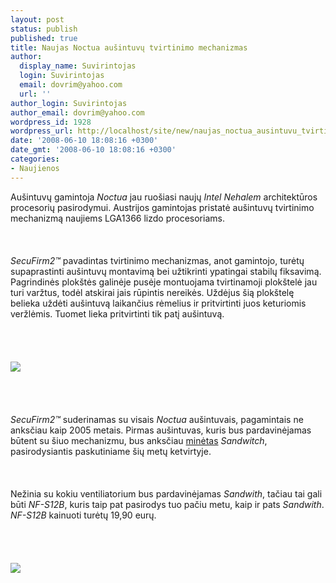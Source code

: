 ```yaml
---
layout: post
status: publish
published: true
title: Naujas Noctua aušintuvų tvirtinimo mechanizmas
author:
  display_name: Suvirintojas
  login: Suvirintojas
  email: dovrim@yahoo.com
  url: ''
author_login: Suvirintojas
author_email: dovrim@yahoo.com
wordpress_id: 1928
wordpress_url: http://localhost/site/new/naujas_noctua_ausintuvu_tvirtinimo_mechanizmas/
date: '2008-06-10 18:08:16 +0300'
date_gmt: '2008-06-10 18:08:16 +0300'
categories:
- Naujienos
---
```

<p>Aušintuvų gamintoja <i>Noctua</i> jau ruošiasi naujų <i>Intel Nehalem</i> architektūros procesorių pasirodymui. Austrijos gamintojas pristatė aušintuvų tvirtinimo mechanizmą naujiems LGA1366 lizdo procesoriams.<br />
<br><br />
<br><i>SecuFirm2™</i> pavadintas tvirtinimo mechanizmas, anot gamintojo, turėtų supaprastinti aušintuvų montavimą bei užtikrinti ypatingai stabilų fiksavimą. Pagrindinės plokštės galinėje pusėje montuojama tvirtinamoji plokštelė jau turi varžtus, todėl atskirai jais rūpintis nereikės. Uždėjus šią plokštelę belieka uždėti aušintuvą laikančius rėmelius ir pritvirtinti juos keturiomis veržlėmis. Tuomet lieka pritvirtinti tik patį aušintuvą.<br />
<br><br />
<br><br><img src="http://www.ipix.lt/images/97525611.jpg"><br><br />
<br><br />
<br><i>SecuFirm2™</i> suderinamas su visais <i>Noctua</i> aušintuvais, pagamintais ne anksčiau kaip 2005 metais. Pirmas aušintuvas, kuris bus pardavinėjamas būtent su šiuo mechanizmu, bus anksčiau <a class="ns" href="http://www.technews.lt/index.php?id=Kas&amp;Id=1750">minėtas</a> <i>Sandwitch</i>, pasirodysiantis paskutiniame šių metų ketvirtyje.<br />
<br><br />
<br>Nežinia su kokiu ventiliatorium bus pardavinėjamas <i>Sandwith</i>, tačiau tai gali būti <i>NF-S12B</i>, kuris taip pat pasirodys tuo pačiu metu, kaip ir pats <i>Sandwith</i>. <i>NF-S12B</i> kainuoti turėtų 19,90 eurų.<br />
<br><br />
<br><br><img src="http://www.ipix.lt/images/90671757.jpg"><br><br />
<br></p>
